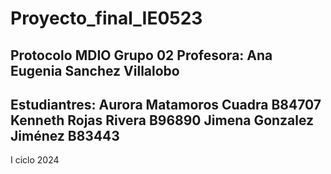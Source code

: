 # Proyecto_final_IE0523 
Protocolo MDIO
Grupo 02 
Profesora:  Ana Eugenia Sanchez Villalobo
-----------------------------------------
Estudiantres:
Aurora Matamoros Cuadra B84707 
Kenneth Rojas Rivera B96890
Jimena Gonzalez Jiménez B83443 
-----------------------------------------
I ciclo 2024

